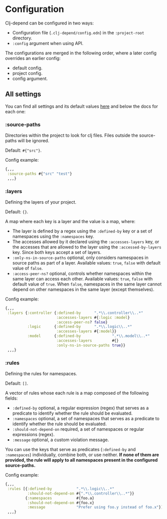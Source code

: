 # Configuration

Clj-depend can be configured in two ways:

- Configuration file (`.clj-depend/config.edn`) in the `:project-root` directory.
- `:config` argument when using API.

The configurations are merged in the following order, where a later config overrides an earlier config:

- default config.
- project config.
- config argument.

## All settings

You can find all settings and its default values [here](../src/clj_depend/config.clj) and below the docs for each one:

### :source-paths

Directories within the project to look for clj files. Files outside the source-paths will be ignored.

Default: `#{"src"}`.

Config example:
```clojure
{,,,
 :source-paths #{"src" "test"}
 ,,,}
```

### :layers

Defining the layers of your project.

Default: `{}`.

A map where each key is a layer and the value is a map, where:
- The layer is defined by a regex using the `:defined-by` key or a set of namespaces using the `:namespaces` key.
- The accesses allowed by it declared using the `:accesses-layers` key, or the accesses that are allowed to the layer using the `:accessed-by-layers` key. Since both keys accept a set of layers.
- `:only-ns-in-source-paths` optional, only considers namespaces in source paths as part of a layer. Available values: `true`, `false` with default value of `false`.
- `:access-peer-ns?` optional, controls whether namespaces within the same layer can access each other. Available values: `true`, `false` with default value of `true`. When `false`, namespaces in the same layer cannot depend on other namespaces in the same layer (except themselves).

Config example:
```clojure
{,,,
 :layers {:controller {:defined-by      ".*\\.controller\\..*"
                       :accesses-layers #{:logic :model}
                       :access-peer-ns? false}
          :logic      {:defined-by      ".*\\.logic\\..*"
                       :accesses-layers #{:model}}
          :model      {:defined-by              ".*\\.model\\..*"
                       :accesses-layers         #{}
                       :only-ns-in-source-paths true}}
 ,,,}
```

### :rules

Defining the rules for namespaces.

Default: `[]`.

A vector of rules whose each rule is a map composed of the following fields:
- `:defined-by` optional, a regular expression (regex) that serves as a predicate to identify whether the rule should be evaluated.
- `:namespaces` optional, a set of namespaces that serves as a predicate to identify whether the rule should be evaluated.
- `:should-not-depend-on` required, a set of namespaces or regular expressions (regex).
- `:message` optional, a custom violation message.

You can use the keys that serve as predicates (`:defined-by` and `:namespaces`) individually, combine both, or use neither. **If none of them are provided, the rule will apply to all namespaces present in the configured source-paths.**

Config example:
```clojure
{,,,
 :rules [{:defined-by           ".*\\.logic\\..*"
          :should-not-depend-on #{".*\\.controller\\..*"}}
         {:namespaces           #{foo.a}
          :should-not-depend-on #{foo.x}
          :message              "Prefer using foo.y instead of foo.x"}]
 ,,,}
```

